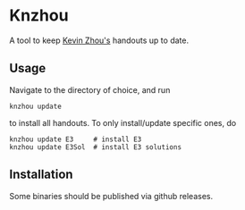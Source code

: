 # Knzhou
A tool to keep [Kevin Zhou's](https://knzhou.github.io/) handouts up to date.

## Usage
Navigate to the directory of choice, and run
```
knzhou update
```
to install all handouts. To only install/update specific ones, do
```
knzhou update E3     # install E3
knzhou update E3Sol  # install E3 solutions
```

## Installation
Some binaries should be published via github releases.
